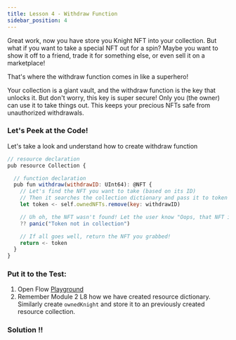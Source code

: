 ```yaml
---
title: Lesson 4 - Withdraw Function
sidebar_position: 4
---
```


Great work, now you have store you Knight NFT into your collection. But what if you want to take a special NFT out for a spin? Maybe you want to show it off to a friend, trade it for something else, or even sell it on a marketplace!

That's where the withdraw function comes in like a superhero!

Your collection is a giant vault, and the withdraw function is the key that unlocks it. But don't worry, this key is super secure! Only you (the owner) can use it to take things out. This keeps your precious NFTs safe from unauthorized withdrawals.

### Let's Peek at the Code!

Let's take a look and understand how to create withdraw function

```jsx
// resource declaration
pub resource Collection {

  // function declaration
  pub fun withdraw(withdrawID: UInt64): @NFT {
    // Let's find the NFT you want to take (based on its ID)
    // Then it searches the collection dictionary and pass it to token
    let token <- self.ownedNFTs.remove(key: withdrawID)

    // Uh oh, the NFT wasn't found! Let the user know "Oops, that NFT isn't in your collection!"
    ?? panic("Token not in collection")

    // If all goes well, return the NFT you grabbed!
    return <- token
  }
}
```

### **Put it to the Test:**

1. Open Flow [Playground](https://play.flow.com/)
2. Remember Module 2 L8 how we have created resource dictionary.
   Similarly create `ownedKnight` and store it to an previously created resource collection.

### Solution !!
